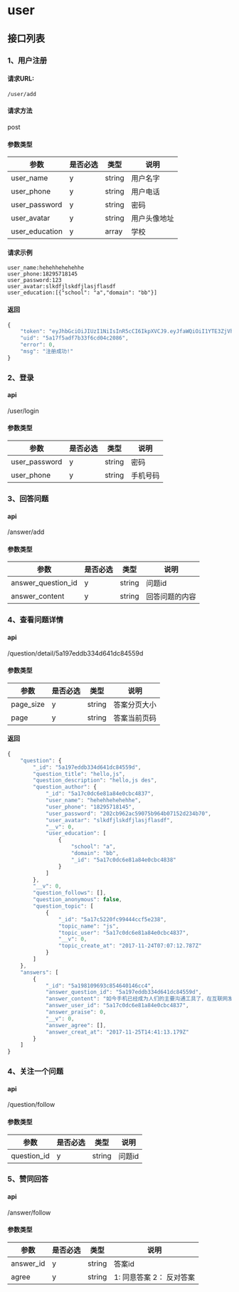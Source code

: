 # user

## 接口列表

### 1、用户注册

#### 请求URL:  

```
/user/add
```

#### 请求方法

post

#### 参数类型

| 参数             | 是否必选 | 类型     | 说明     |
|----------------|------|--------|--------|
| user_name      | y    | string | 用户名字   |
| user_phone     | y    | string | 用户电话   |
| user_password  | y    | string | 密码     |
| user_avatar    | y    | string | 用户头像地址 |
| user_education | y    | array  | 学校     |

#### 请求示例
```
user_name:hehehhehehehhe
user_phone:18295718145
user_password:123
user_avatar:slkdfjlskdfjlasjflasdf
user_education:[{"school": "a","domain": "bb"}]
```

#### 返回

```js
{
    "token": "eyJhbGciOiJIUzI1NiIsInR5cCI6IkpXVCJ9.eyJfaWQiOiI1YTE3ZjVhZGY3YjMzZjZjZDA0YzIwODYiLCJpYXQiOjE1MTE1MTk2NjEsImV4cCI6MTUxMjEyNDQ2MX0.9xiGmsGbyB4ztNZKkND4Be1iQw6aaUuv9VHaaqNl5ls",
    "uid": "5a17f5adf7b33f6cd04c2086",
    "error": 0,
    "msg": "注册成功!"
}
```
### 2、登录

#### api
/user/login

#### 参数类型

| 参数            | 是否必选 | 类型     | 说明   |
|---------------|------|--------|------|
| user_password | y    | string | 密码   |
| user_phone    | y    | string | 手机号码 |

### 3、回答问题

#### api
/answer/add

#### 参数类型

| 参数                 | 是否必选 | 类型     | 说明      |
|--------------------|------|--------|---------|
| answer_question_id | y    | string | 问题id    |
| answer_content     | y    | string | 回答问题的内容 |

### 4、查看问题详情

#### api
/question/detail/5a197eddb334d641dc84559d

#### 参数类型

| 参数        | 是否必选 | 类型     | 说明     |
|-----------|------|--------|--------|
| page_size | y    | string | 答案分页大小 |
| page      | y    | string | 答案当前页码 |

#### 返回
```js
{
    "question": {
        "_id": "5a197eddb334d641dc84559d",
        "question_title": "hello,js",
        "question_description": "hello,js des",
        "question_author": {
            "_id": "5a17c0dc6e81a84e0cbc4837",
            "user_name": "hehehhehehehhe",
            "user_phone": "18295718145",
            "user_password": "202cb962ac59075b964b07152d234b70",
            "user_avatar": "slkdfjlskdfjlasjflasdf",
            "__v": 0,
            "user_education": [
                {
                    "school": "a",
                    "domain": "bb",
                    "_id": "5a17c0dc6e81a84e0cbc4838"
                }
            ]
        },
        "__v": 0,
        "question_follows": [],
        "question_anonymous": false,
        "question_topic": [
            {
                "_id": "5a17c5220fc99444ccf5e238",
                "topic_name": "js",
                "topic_user": "5a17c0dc6e81a84e0cbc4837",
                "__v": 0,
                "topic_create_at": "2017-11-24T07:07:12.787Z"
            }
        ]
    },
    "answers": [
        {
            "_id": "5a198109693c854640146cc4",
            "answer_question_id": "5a197eddb334d641dc84559d",
            "answer_content": "如今手机已经成为人们的主要沟通工具了，在互联网发展的现阶段，人们也越来越依赖于移动设备，那么对于程序员来说，我们要做的产品、项目最多的也是移动端的app，那么在开发阶段中，我们如何测试移动端网页呢？有人说在手机上直接测试，这样的操作对于程序员来说是很麻烦的，也比较浪费效率，因为我们要修改一个语法就要启动一次手机测试，效率相对就比较低，那么如何在pc上进行移动端网页的测试呢，今天给大家提供以下几种方法：\n\n作者：千锋教育\n链接：https://www.zhihu.com/question/20322475/answer/264998038\n来源：知乎\n著作权归作者所有。商业转载请联系作者获得授权，非商业转载请注明出处。",
            "answer_user_id": "5a17c0dc6e81a84e0cbc4837",
            "answer_praise": 0,
            "__v": 0,
            "answer_agree": [],
            "answer_creat_at": "2017-11-25T14:41:13.179Z"
        }
    ]
}
```

### 4、关注一个问题

#### api
/question/follow

#### 参数类型

| 参数          | 是否必选 | 类型     | 说明   |
|-------------|------|--------|------|
| question_id | y    | string | 问题id |

### 5、赞同回答

#### api
/answer/follow

#### 参数类型

| 参数        | 是否必选 | 类型     | 说明   |
|-----------|------|--------|------|
| answer_id | y    | string | 答案id |
| agree     | y    | string | 1: 同意答案 2： 反对答案 |
